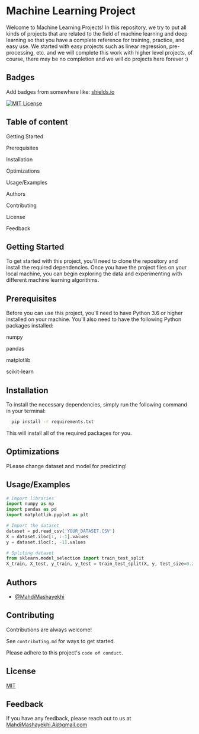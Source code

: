 
# Machine Learning Project

Welcome to Machine Learning Projects! In this repository, we try to put all kinds of projects that are related to the field of machine learning and deep learning so that you have a complete reference for training, practice, and easy use. We started with easy projects such as linear regression, pre-processing, etc. and we will complete this work with higher level projects, of course, there may be no completion and we will do projects here forever :)



## Badges

Add badges from somewhere like: [shields.io](https://shields.io/)

[![MIT License](https://img.shields.io/badge/License-MIT-green.svg)](https://choosealicense.com/licenses/mit/)



## Table of content

Getting Started

Prerequisites

Installation

Optimizations

Usage/Examples

Authors

Contributing

License

Feedback
## Getting Started

To get started with this project, you'll need to clone the repository and install the required dependencies. Once you have the project files on your local machine, you can begin exploring the data and experimenting with different machine learning algorithms.
## Prerequisites

Before you can use this project, you'll need to have Python 3.6 or higher installed on your machine. You'll also need to have the following Python packages installed:


numpy

pandas

matplotlib

scikit-learn



## Installation

To install the necessary dependencies, simply run the following command in your terminal:

```bash
  pip install -r requirements.txt
```

This will install all of the required packages for you.


    
## Optimizations

PLease change dataset and model for predicting!


## Usage/Examples

```python
# Import libraries
import numpy as np
import pandas as pd
import matplotlib.pyplot as plt

# Import the dataset
dataset = pd.read_csv('YOUR_DATASET.CSV')
X = dataset.iloc[:, :-1].values
y = dataset.iloc[:, -1].values

# Spliting dataset
from sklearn.model_selection import train_test_split
X_train, X_test, y_train, y_test = train_test_split(X, y, test_size=0.2, random_state=0)
```


## Authors

- [@MahdiMashayekhi](https://github.com/MahdiMashayekhi-AI)


## Contributing

Contributions are always welcome!

See `contributing.md` for ways to get started.

Please adhere to this project's `code of conduct`.


## License

[MIT](https://choosealicense.com/licenses/mit/)


## Feedback

If you have any feedback, please reach out to us at MahdiMashayekhi.Ai@gmail.com

